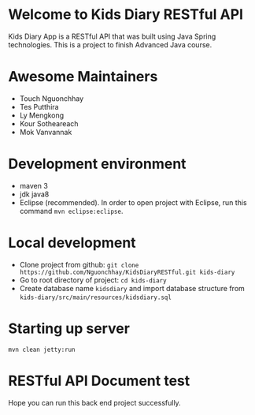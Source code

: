 # Welcome to Kids Diary RESTful API

Kids Diary App is a RESTful API that was built using Java Spring technologies. This is a project to finish
Advanced Java course.

# Awesome Maintainers

- Touch Nguonchhay
- Tes Putthira
- Ly Mengkong
- Kour Sotheareach
- Mok Vanvannak

# Development environment

- maven 3
- jdk java8
- Eclipse (recommended). In order to open project with Eclipse, run this command `mvn eclipse:eclipse`.

# Local development

- Clone project from github: `git clone https://github.com/Nguonchhay/KidsDiaryRESTful.git kids-diary`
- Go to root directory of project: `cd kids-diary`
- Create database name `kidsdiary` and import database structure from `kids-diary/src/main/resources/kidsdiary.sql`

# Starting up server
	
	mvn clean jetty:run

# RESTful API Document test



Hope you can run this back end project successfully.
